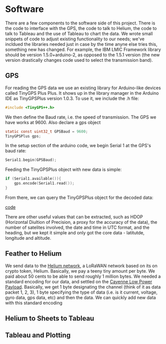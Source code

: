 # Software
There are a few components to the software side of this project. There is the code to interface with the GPS, the code to talk to Helium, the code to talk to Tableau and the use of Tableau to chart the data. We wrote small snippets of code to adjust existing functionality to our needs; we've incldued the libraries needed just in case by the time anyne else tries this, something new has changed. For example, the IBM LMIC Framework library should be version 1.5.0+arduino-2, as opposed to the 1.5.1 version (the new version drastically changes code used to select the transmission band).

## GPS
For reading the GPS data we use an existing library for Arduino-like devices called TinyGPS Plus Plus. It shows up in the library manager in the Arduino IDE as TinyGPSPlus version 1.0.3. To use it, we include the .h file:

```c
#include <TinyGPS++.h>
```

We then define the Baud rate, i.e. the speed of transmission. The GPS we have works at 9600. Also declare a gps object

```c
static const uint32_t GPSBaud = 9600;
TinyGPSPlus gps;
```

In the setup section of the arduino code, we begin Serial 1 at the GPS's baud rate:

```c
Serial1.begin(GPSBaud);
```

Feeding the TinyGPSPlus object with new data is simple:

```c
if (Serial1.available()){
    gps.encode(Serial1.read());
}
```

From there, we can query the TinyGPSPlus object for the decoded data:

[code](https://github.com/ArturoAmaya/CSE145-CatTracker/blob/abd613350608a4e0dabf400579464838d073723f/final_project.ino#LL206C1-L208C39)

There are other useful values that can be extracted, such as HDOP (Horizontal Diultion of Precision, a proxy for the accuracy of the data), the number of satelites involved, the date and time in UTC format, and the heading, but we kept it simple and only got the core data - latitutde, longitude and altitude.

## Feather to Helium
We send data to the [Helium network](https://www.helium.com/), a LoRaWAN network based on its on crypto token, Helium. Basically, we pay a teeny tiny amount per byte. We paid about 50 cents to be able to send roughly 1 million bytes. We needed a standard encoding for our data, and settled on the [Cayenne Low Power Payload](https://www.thethingsindustries.com/docs/integrations/payload-formatters/cayenne/). Basically, we get 1 byte designating the channel (think of it as data packet 1, 2, 3), 1 byte specifying the type of data (i.e. is it current, voltage, gyro data, gps data, etc) and then the data. We can quickly add new data with this standard encoding 

## Helium to Sheets to Tableau

## Tableau and Plotting